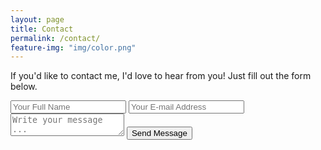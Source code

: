 ```yaml
---
layout: page
title: Contact
permalink: /contact/
feature-img: "img/color.png"
---
```


If you'd like to contact me, I'd love to hear from you! Just fill out the form below.

<form action="https://getsimpleform.com/messages?form_api_token=2f01732178564f35e955a0993e92a8f9" method="post">
  <!-- the redirect_to is optional, the form will redirect to the referrer on submission -->
  <input type='hidden' name='redirect_to' value='http://blunce24.github.io/thank-you' />
  <input type='text' name='name' placeholder='Your Full Name' />
  <input type='email' name='email' placeholder='Your E-mail Address' />
  <textarea name='message' placeholder='Write your message ...'></textarea>
  <input type='submit' value='Send Message' />
</form>